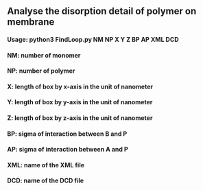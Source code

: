 ## Analyse the disorption detail of polymer on membrane
#### Usage: python3 FindLoop.py NM NP X Y Z BP AP XML DCD
#### NM: number of monomer
#### NP: number of polymer
#### X: length of box by x-axis in the unit of nanometer
#### Y: length of box by y-axis in the unit of nanometer
#### Z: length of box by z-axis in the unit of nanometer
#### BP: sigma of interaction between B and P
#### AP: sigma of interaction between A and P
#### XML: name of the XML file
#### DCD: name of the DCD file